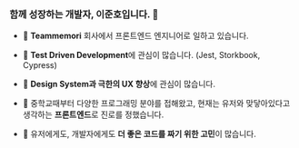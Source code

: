 ### 함께 성장하는 개발자, 이준호입니다. 👋

- 🔭 **Teammemori** 회사에서 프론트엔드 엔지니어로 일하고 있습니다.

- 🌱 **Test Driven Development**에 관심이 많습니다. (Jest, Storkbook, Cypress)

- 👯 **Design System과 극한의 UX 향상**에 관심이 많습니다.

- 💬 중학교때부터 다양한 프로그래밍 분야를 접해왔고, 현재는 유저와 맞닿아있다고 생각하는 **프론트엔드**로 진로를 정했습니다.

- 🤔 유저에게도, 개발자에게도 **더 좋은 코드를 짜기 위한 고민**이 많습니다.
